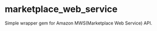 marketplace_web_service
=======================

Simple wrapper gem for Amazon MWS(Marketplace Web Service) API.
